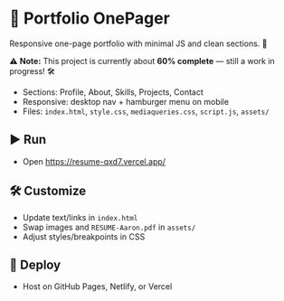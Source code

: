 # 🎯 Portfolio OnePager  

Responsive one-page portfolio with minimal JS and clean sections. 🚀  

⚠️ **Note:** This project is currently about **60% complete** — still a work in progress! 🛠️  

- Sections: Profile, About, Skills, Projects, Contact  
- Responsive: desktop nav + hamburger menu on mobile  
- Files: `index.html`, `style.css`, `mediaqueries.css`, `script.js`, `assets/`  

## ▶️ Run  
- Open https://resume-qxd7.vercel.app/  

## 🛠️ Customize  
- Update text/links in `index.html`  
- Swap images and `RESUME-Aaron.pdf` in `assets/`  
- Adjust styles/breakpoints in CSS  

## 🚀 Deploy  
- Host on GitHub Pages, Netlify, or Vercel  
